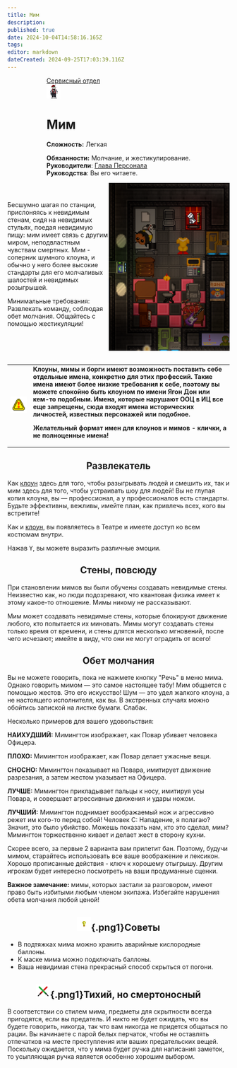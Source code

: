 ```yaml
---
title: Мим
description: 
published: true
date: 2024-10-04T14:58:16.165Z
tags: 
editor: markdown
dateCreated: 2024-09-25T17:03:39.116Z
---
```


<div style="display: flex; justify-content: center;">
<div class="roles-passport serv">
  <div class="title serv"><a href="/roles/servicedepartment">Сервисный отдел</a></div>
  <div>
    <div><div><img src="/roles/mime.png"></div></div>
  <div><div>
    <h1>Мим</h1>
    <p><strong>Сложность:</strong>  Легкая</p>
    <strong>Обязанности:</strong> Молчание, и жестикулирование.<br>
    <b>Руководители</b>: <a href="/roles/headofpersonnel">Глава Персонала</a><br>
    <b>Руководства</b>: Вы его читаете.
  </div></div>
  </div>
</div>
</div>

<div style="display: flex; justify-content: center; align-items: center; overflow-x: auto">
<div style="width: 50%">
Бесшумно шагая по станции, прислоняясь к невидимым стенам, сидя на невидимых стульях, поедая невидимую пищу: мим имеет связь с другим миром, неподвластным чувствам смертных. Мим - соперник шумного клоуна, и обычно у него более высокие стандарты для его молчаливых шалостей и невидимых розыгрышей.

Минимальные требования: Развлекать команду, соблюдая обет молчания. Общайтесь с помощью жестикуляции!
</div>
  
<p><img src="/roles/some_service_shet/300px-theatre.png"></p>
</div>


 <table style="background-color:transparent; border-width: 5px;">
    <tbody>
      <tr>
        <td>
          <img src="/roles/some_service_shet/sign_securearea.png" style="width:300px;">
        </td>
        <td><strong>Клоуны, мимы и борги имеют возможность поставить себе отдельные имена, конкретно для этих профессий. Такие имена имеют более низкие требования к себе, поэтому вы можете спокойно быть клоуном по имени Ягон Дон или кем-то подобным. Имена, которые нарушают ООЦ в ИЦ все еще запрещены, сюда входят имена исторических личностей, известных персонажей или подобное.

Желательный формат имен для клоунов и мимов - клички, а не полноценные имена!</strong></td>
      </tr>
    </tbody>
</table>

## <center>Развлекатель

Как [клоун](/roles/clown) здесь для того, чтобы разыгрывать людей и смешить их, так и мим здесь для того, чтобы устраивать шоу для людей! Вы не глупая копия клоуна, вы — профессионал, а у профессионалов есть стандарты. Будьте эффективны, вежливы, имейте план, как привлечь всех, кого вы встретите!

Как и [клоун](/roles/clown), вы появляетесь в Театре и имеете доступ ко всем костюмам внутри.

Нажав <kbd>Y</kbd>, вы можете выразить различные эмоции.

## <center>Стены, повсюду

При становлении мимов вы были обучены создавать невидимые стены. Неизвестно как, но люди подозревают, что квантовая физика имеет к этому какое-то отношение. Мимы никому не рассказывают.

Мим может создавать невидимые стены, которые блокируют движение любого, кто попытается их миновать. Мимы могут создавать стены только время от времени, и стены длятся несколько мгновений, после чего исчезают; имейте в виду, что они не могут оградить от всего!
<!-- Мим может создать невидимый стул, на котором можно сидеть. Идеально, если пол — это лава, или если какой-то мудак не предоставил шаттл с настоящими сиденьями. Как и стена, стул исчезнет через некоторое время.
Мим может создать невидимую коробку, в которой можно хранить небольшие предметы (все, что помещается в обычную коробку). Предметы остаются невидимыми, пока их не достанут. Опять же, эта коробка действует небольшое количество времени, так что будьте осторожны! -->

## <center>Обет молчания

Вы не можете говорить, пока не нажмете кнопку "Речь" в меню мима. Однако говорить мимом — это самое настоящее табу! Мим общается с помощью жестов. Это его искусство! Шум — это удел жалкого клоуна, а не настоящего исполнителя, как вы. В экстренных случаях можно обойтись запиской на листке бумаги. Слабак.

Несколько примеров для вашего удовольствия:

**НАИХУДШИЙ:** Мимингтон изображает, как Повар убивает человека Офицера.

**ПЛОХО:** Мимингтон изображает, как Повар делает ужасные вещи.

**СНОСНО:** Мимингтон показывает на Повара, имитирует движение разрезания, а затем жестом указывает на Офицера.

**ЛУЧШЕ:** Мимингтон прикладывает пальцы к носу, имитируя усы Повара, и совершает агрессивные движения и удары ножом.

**ЛУЧШИЙ:** Мимингтон поднимает воображаемый нож и агрессивно режет им кого-то перед собой!
Человек C: Нападение, я полагаю? Значит, это было убийство. Можешь показать нам, кто это сделал, мим?
Мимингтон торжественно кивает и делает жест в сторону кухни.

Скорее всего, за первые 2 варианта вам прилетит бан. Поэтому, будучи мимом, старайтесь использовать все ваше воображение и лексикон. Хорошо прописанные действия - ключ к хорошему отыгрышу. Другим игрокам будет интересно посмотреть на ваши продуманные сценки.


**Важное замечание:** мимы, которых застали за разговором, имеют право быть избитыми любым членом экипажа. Избегайте нарушения обета молчания любой ценой!

## <center>![](/roles/some_service_shet/light_bulb.png){.png1}<span class="up">Советы</span><center>

* В подтяжках мима можно хранить аварийные кислородные баллоны.
* К маске мима можно подключать баллоны.
* Ваша невидимая стена прекрасный способ скрыться от погони.

## <center>![](/roles/some_service_shet/doubleagent.gif){.png1}<span class="up">Тихий, но смертоносный</span><center>

В соответствии со стилем мима, предметы для скрытности всегда пригодятся, если вы предатель. И никто не будет ожидать, что вы будете говорить, никогда, так что вам никогда не придется общаться по рации. Вы начинаете с парой белых перчаток, чтобы не оставлять отпечатков на месте преступления или ваших предательских вещей. Поскольку ожидается, что у мима будет ручка для написания заметок, то усыпляющая ручка является особенно хорошим выбором.
 
<div class="table"></div>
